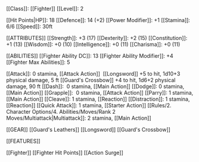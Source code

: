 [[Class]]: [[Fighter]]
[[Level]]: 2

[[Hit Points|HP]]: 18
[[Defence]]: 14 (+2) 
[[Power Modifier]]: +1
[[Stamina]]: 6/6
[[Speed]]: 30ft

[[ATTRIBUTES]]
[[Strength]]: +3 (17)
[[Dexterity]]: +2 (15)
[[Constitution]]: +1 (13)
[[Wisdom]]: +0 (10)
[[Intelligence]]: +0 (11)
[[Charisma]]: +0 (11)

[[ABILITIES]]
[[Fighter Ability DC]]: 13
[[Fighter Ability Modifier]]: +4
[[Fighter Max Abilities]]: 5

[[Attack]]: 0 stamina, [[Attack Action]] 
	[[Longsword]] +5 to hit, 1d10+3 physical damage, 5 ft
	[[Guard's Crossbow]] +4 to hit, 1d6+2 physical damage, 90 ft
[[Dash]]:  0 stamina, [[Main Action]]
[[Dodge]]: 0 stamina, [[Main Action]]
[[Grapple]]:  0 stamina, [[Attack Action]]
[[Parry]]: 1 stamina, [[Main Action]]
[[Cleave]]: 1 stamina, [[Reaction]]
[[Distraction]]: 1 stamina, [[Reaction]]
[[Quick Attack]]: 1 stamina, [[Starter Action]]
[[Rules/2. Character Options/4. Abilities/Moves/Rank 2 Moves/Multiattack|Multiattack]]: 2 stamina, [[Main Action]]

[[GEAR]]
[[Guard's Leathers]]
[[Longsword]]
[[Guard's Crossbow]]

[[FEATURES]]

[[Fighter]]
	[[Fighter Hit Points]]
	[[Action Surge]]